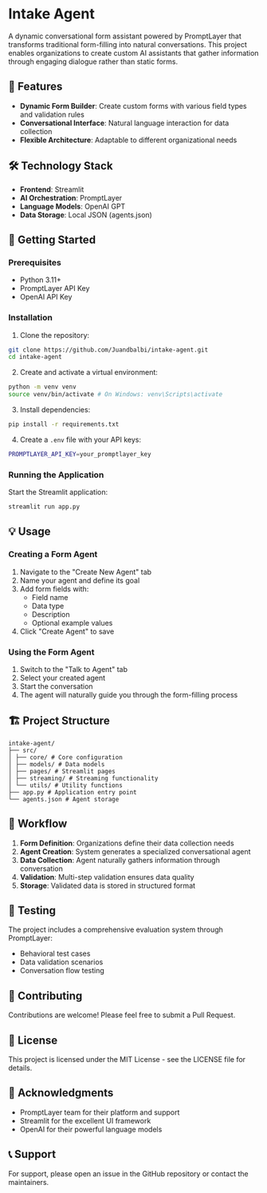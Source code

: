 # Intake Agent

A dynamic conversational form assistant powered by PromptLayer that transforms traditional form-filling into natural conversations. This project enables organizations to create custom AI assistants that gather information through engaging dialogue rather than static forms.

## 🌟 Features

- **Dynamic Form Builder**: Create custom forms with various field types and validation rules
- **Conversational Interface**: Natural language interaction for data collection
- **Flexible Architecture**: Adaptable to different organizational needs

## 🛠️ Technology Stack

- **Frontend**: Streamlit
- **AI Orchestration**: PromptLayer
- **Language Models**: OpenAI GPT
- **Data Storage**: Local JSON (agents.json)

## 🚀 Getting Started

### Prerequisites

- Python 3.11+
- PromptLayer API Key
- OpenAI API Key

### Installation

1. Clone the repository:

```bash
git clone https://github.com/Juandbalbi/intake-agent.git
cd intake-agent
```

2. Create and activate a virtual environment:

```bash
python -m venv venv
source venv/bin/activate # On Windows: venv\Scripts\activate
```

3. Install dependencies:

```bash
pip install -r requirements.txt
```

4. Create a `.env` file with your API keys:

```bash
PROMPTLAYER_API_KEY=your_promptlayer_key
```


### Running the Application

Start the Streamlit application:

```bash
streamlit run app.py
```

## 💡 Usage

### Creating a Form Agent

1. Navigate to the "Create New Agent" tab
2. Name your agent and define its goal
3. Add form fields with:
   - Field name
   - Data type
   - Description
   - Optional example values
4. Click "Create Agent" to save

### Using the Form Agent

1. Switch to the "Talk to Agent" tab
2. Select your created agent
3. Start the conversation
4. The agent will naturally guide you through the form-filling process

## 🏗️ Project Structure

```
intake-agent/
├── src/
│ ├── core/ # Core configuration
│ ├── models/ # Data models
│ ├── pages/ # Streamlit pages
│ ├── streaming/ # Streaming functionality
│ └── utils/ # Utility functions
├── app.py # Application entry point
└── agents.json # Agent storage
```

## 🔄 Workflow

1. **Form Definition**: Organizations define their data collection needs
2. **Agent Creation**: System generates a specialized conversational agent
3. **Data Collection**: Agent naturally gathers information through conversation
4. **Validation**: Multi-step validation ensures data quality
5. **Storage**: Validated data is stored in structured format

## 🧪 Testing

The project includes a comprehensive evaluation system through PromptLayer:
- Behavioral test cases
- Data validation scenarios
- Conversation flow testing

## 🤝 Contributing

Contributions are welcome! Please feel free to submit a Pull Request.

## 📄 License

This project is licensed under the MIT License - see the LICENSE file for details.

## 🙏 Acknowledgments

- PromptLayer team for their platform and support
- Streamlit for the excellent UI framework
- OpenAI for their powerful language models

## 📞 Support

For support, please open an issue in the GitHub repository or contact the maintainers.
